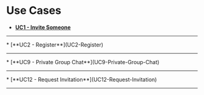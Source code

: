 # Use Cases

* [**UC1 - Invite Someone**](UC1-Invite-Someone)<br>
<hr>
* [**UC2 - Register**](UC2-Register)<br>
<hr>
* [**UC9 - Private Group Chat**](UC9-Private-Group-Chat)<br>
<hr>
* [**UC12 - Request Invitation**](UC12-Request-Invitation)<br>
<hr>
